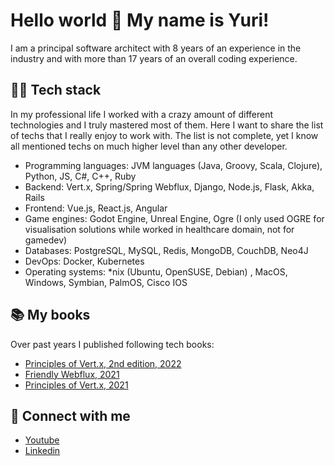 # Hello world 👋 My name is Yuri!

I am a principal software architect with 8 years of an experience in the industry and with more than 17 years of an overall coding experience.

## 👨‍💻 Tech stack

In my professional life I worked with a crazy amount of different technologies and I truly mastered most of them. Here I want to share the list of techs that I really enjoy to work with. The list is not complete, yet I know all mentioned techs on much higher level than any other developer.

- Programming languages: JVM languages (Java, Groovy, Scala, Clojure), Python, JS, C#, C++, Ruby
- Backend: Vert.x, Spring/Spring Webflux, Django, Node.js, Flask, Akka, Rails
- Frontend: Vue.js, React.js, Angular
- Game engines: Godot Engine, Unreal Engine, Ogre (I only used OGRE for visualisation solutions while worked in healthcare domain, not for gamedev)
- Databases: PostgreSQL, MySQL, Redis, MongoDB, CouchDB, Neo4J
- DevOps: Docker, Kubernetes 
- Operating systems: *nix (Ubuntu, OpenSUSE, Debian) , MacOS, Windows, Symbian, PalmOS, Cisco IOS

## 📚 My books

Over past years I published following tech books:

* [Principles of Vert.x, 2nd edition, 2022](https://leanpub.com/principlesofvertx2)
* [Friendly Webflux, 2021](https://leanpub.com/friendlywebflux)
* [Principles of Vert.x, 2021](https://leanpub.com/principlesofvertx)

## 🤝 Connect with me

* [Youtube](https://www.youtube.com/@yurimednikovmsc7919)
* [Linkedin](https://www.linkedin.com/in/yuri-mednikov-b37666265/)
